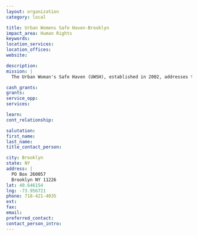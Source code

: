 ```yaml
---
layout: organization
category: local

title: Urban Womens Safe Haven-Brooklyn
impact_area: Human Rights
keywords: 
location_services: 
location_offices: 
website: 

description: 
mission: |
  The Urban Woman's Safe Haven (UWSH), established in 2002, addresses the immediate needs of women who have been battered or who are, and their children are, in imminent danger of domestic violence.The intent of the program is to help women make the transition through the period of crisis and prepare emotionally, socially, educationally and financially to establish a life independent of their abusers. UWSH brings together resources from a wide range of public and private sources in a professionally managed environment that targets each individual's specific needs.

cash_grants: 
grants: 
service_opp: 
services: 

learn: 
cont_relationship: 

salutation: 
first_name: 
last_name: 
title_contact_person: 

city: Brooklyn
state: NY
address: |
  PO Box 260057    
  Brooklyn NY 11226
lat: 40.646154
lng: -73.956721
phone: 718-421-4035
ext: 
fax: 
email: 
preferred_contact: 
contact_person_intro: 
---
```

